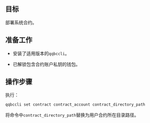 ## 目标

部署系统合约。

## 准备工作

* 安装了适用版本的`qqbccli`。

* 已解锁包含合约账户私钥的钱包。

## 操作步骤

执行：

```sh
qqbccli set contract contract_account contract_directory_path
```

将命令中`contract_directory_path`替换为用户合约所在目录路径。

